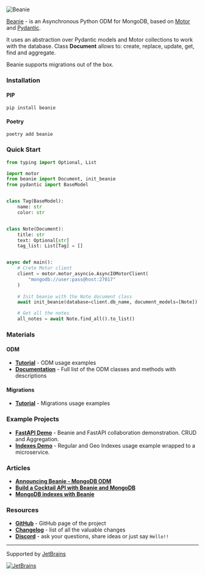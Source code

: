 ![Beanie](https://raw.githubusercontent.com/roman-right/beanie/main/assets/logo/with_text.svg)

[Beanie](https://github.com/roman-right/beanie) - is an Asynchronous Python ODM for MongoDB, based on [Motor](https://motor.readthedocs.io/en/stable/)
and [Pydantic](https://pydantic-docs.helpmanual.io/).

It uses an abstraction over Pydantic models and Motor collections to work with the database. Class **Document** allows to: create, replace, update, get, find and aggregate.

Beanie supports migrations out of the box.

### Installation

#### PIP

```shell
pip install beanie
```

#### Poetry

```shell
poetry add beanie
```

### Quick Start

```python
from typing import Optional, List

import motor
from beanie import Document, init_beanie
from pydantic import BaseModel


class Tag(BaseModel):
    name: str
    color: str


class Note(Document):
    title: str
    text: Optional[str]
    tag_list: List[Tag] = []


async def main():
    # Crete Motor client
    client = motor.motor_asyncio.AsyncIOMotorClient(
        "mongodb://user:pass@host:27017"
    )
    
    # Init beanie with the Note document class
    await init_beanie(database=client.db_name, document_models=[Note])

    # Get all the notes
    all_notes = await Note.find_all().to_list()
```

### Materials

#### ODM
- **[Tutorial](https://roman-right.github.io/beanie/tutorial/odm/)** - ODM usage examples
- **[Documentation](https://roman-right.github.io/beanie/documentation/odm/)** - Full list of the ODM classes and
  methods with descriptions

#### Migrations
- **[Tutorial](https://roman-right.github.io/beanie/tutorial/odm/)** - Migrations usage examples

### Example Projects

- **[FastAPI Demo](https://github.com/roman-right/beanie-fastapi-demo)** - Beanie and FastAPI collaboration demonstration. CRUD and Aggregation.
- **[Indexes Demo](https://github.com/roman-right/beanie-index-demo)** - Regular and Geo Indexes usage example wrapped to a microservice. 

### Articles

- **[Announcing Beanie - MongoDB ODM](https://dev.to/romanright/announcing-beanie-mongodb-odm-56e)**
- **[Build a Cocktail API with Beanie and MongoDB](https://developer.mongodb.com/article/beanie-odm-fastapi-cocktails/)**
- **[MongoDB indexes with Beanie](https://dev.to/romanright/mongodb-indexes-with-beanie-43e8)**

### Resources

- **[GitHub](https://github.com/roman-right/beanie)** - GitHub page of the project
- **[Changelog](https://roman-right.github.io/beanie/changelog)** - list of all the valuable changes
- **[Discord](https://discord.gg/ZTTnM7rMaz)** - ask your questions, share ideas or just say `Hello!!`

----
Supported by [JetBrains](https://jb.gg/OpenSource)

[![JetBrains](https://raw.githubusercontent.com/roman-right/beanie/main/assets/logo/jetbrains.svg)](https://jb.gg/OpenSource)
